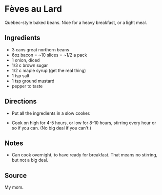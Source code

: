 # Fèves au Lard

Québec-style baked beans.
Nice for a heavy breakfast, or a light meal.

## Ingredients

* 3 cans great northern beans
* 6oz bacon = ~10 slices = ~1/2 a pack
* 1 onion, diced
* 1/3 c brown sugar
* 1/2 c maple syrup (get the real thing)
* 1 tsp salt
* 1 tsp ground mustard
* pepper to taste

## Directions

* Put all the ingredients in a slow cooker.

* Cook on high for 4-5 hours, or low for 8-10 hours, stirring every
  hour or so if you can. (No big deal if you can't.)

## Notes

* Can cook overnight, to have ready for breakfast. That means no
  stirring, but not a big deal.

## Source

My mom.
